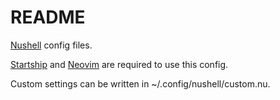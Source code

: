 # README

[Nushell](https://www.nushell.sh/) config files.

[Startship](https://starship.rs/) and [Neovim](https://neovim.io/) are required to use this config.

Custom settings can be written in ~/.config/nushell/custom.nu.
